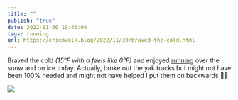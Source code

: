 ```yaml
---
title: ""
publish: "true"
date: 2022-11-30 19:40:04
tags: running
url: https://ericmwalk.blog/2022/11/30/braved-the-cold.html
---
```


Braved the cold *(15°F with a feels like 0°F)* and enjoyed [running](http://www.strava.com/activities/8190147151) over the snow and on ice today. Actually, broke out the yak tracks but might not have been 100% needed and might not have helped I put them on backwards 🤦‍♂️


![](https://ericmwalk.blog/uploads/2022/2fe5ff9d80.jpg)